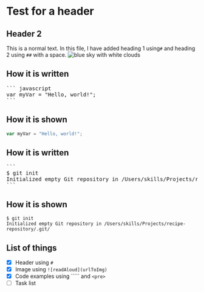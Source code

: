 # Test for a header
## Header 2
This is a normal text.
In this file, I have added heading 1 using`#` and heading 2 using `##` with a space.
![blue sky with white clouds](https://imgs.search.brave.com/Hjlj-G2jOyHnGHCqWxHJqbXzJ9guXe7mpcmnXl4quDc/rs:fit:500:0:0:0/g:ce/aHR0cHM6Ly9tZWRp/YS5pc3RvY2twaG90/by5jb20vaWQvMTg0/MTAzODY0L3Bob3Rv/L2Nsb3Vkcy1vbi1z/a3kuanBnP3M9NjEy/eDYxMiZ3PTAmaz0y/MCZjPTNKR0kxM0I4/eHdaSU9iTHRsOElO/MVZGdFBFckh2MnBL/aVdWMHRUdWVtc0k9)
## How it is written
<pre>
``` javascript
var myVar = "Hello, world!";
```
</pre>
## How it is shown
``` javascript
var myVar = "Hello, world!";
```
## How it is written
<pre>
```
$ git init
Initialized empty Git repository in /Users/skills/Projects/recipe-repository/.git/
```
</pre>
## How it is shown
```
$ git init
Initialized empty Git repository in /Users/skills/Projects/recipe-repository/.git/
```
## List of things
- [x] Header using `#`
- [x] Image using `![readAloud](urlToImg)`
- [x] Code examples using ````` and `<pre>`
- [ ] Task list
